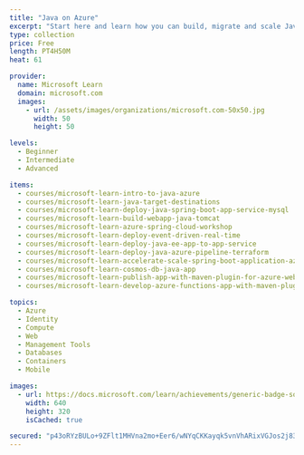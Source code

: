 ```yaml
---
title: "Java on Azure"
excerpt: "Start here and learn how you can build, migrate and scale Java applications on Azure leveraging Azure services, and using tools and frameworks that you know and love – Spring, Tomcat, WildFly, JBoss, WebLogic, WebSphere, Maven, Gradle, IntelliJ, Eclipse, Jenkins, Terraform etc."
type: collection
price: Free
length: PT4H50M
heat: 61

provider:
  name: Microsoft Learn
  domain: microsoft.com
  images:
    - url: /assets/images/organizations/microsoft.com-50x50.jpg
      width: 50
      height: 50

levels:
  - Beginner
  - Intermediate
  - Advanced

items:
  - courses/microsoft-learn-intro-to-java-azure
  - courses/microsoft-learn-java-target-destinations
  - courses/microsoft-learn-deploy-java-spring-boot-app-service-mysql
  - courses/microsoft-learn-build-webapp-java-tomcat
  - courses/microsoft-learn-azure-spring-cloud-workshop
  - courses/microsoft-learn-deploy-event-driven-real-time
  - courses/microsoft-learn-deploy-java-ee-app-to-app-service
  - courses/microsoft-learn-deploy-java-azure-pipeline-terraform
  - courses/microsoft-learn-accelerate-scale-spring-boot-application-azure-cache-redis
  - courses/microsoft-learn-cosmos-db-java-app
  - courses/microsoft-learn-publish-app-with-maven-plugin-for-azure-web-apps
  - courses/microsoft-learn-develop-azure-functions-app-with-maven-plugin

topics:
  - Azure
  - Identity
  - Compute
  - Web
  - Management Tools
  - Databases
  - Containers
  - Mobile

images:
  - url: https://docs.microsoft.com/learn/achievements/generic-badge-social.png
    width: 640
    height: 320
    isCached: true

secured: "p43oRYzBULo+9ZFlt1MHVna2mo+Eer6/wNYqCKKayqk5vnVhARixVGJos2j83v43fNfiQRN94FGQJWRe3BzSCQFZ2TDCItA7R/ylUlX+ICclXHsjlvTqjRdJFzcuZYNSLWgLLj+Znn9jnV625gBbpUKZ6c3CZ3PstfG4+82zFQ7CSURLqkRMk05p2vHv+8LfqCvj+6IDcoYVcB9sulIl5Q2/F6TIQGU/CqXJAaR8ryZidOWJOv8goHN1t5fEmLWpQk9Ygmkv5azaHFJHaux/ZfycdhoWc1eEAgT1eBijrRHQzadl6W3v0VyJKy1NAm02CerHo8PWddOUXqnvJwm9rLUHc8xbw6HWaVzC3kDZSC0=;+J7M3I2pUxlDJ2lZcApq+g=="
---
```


